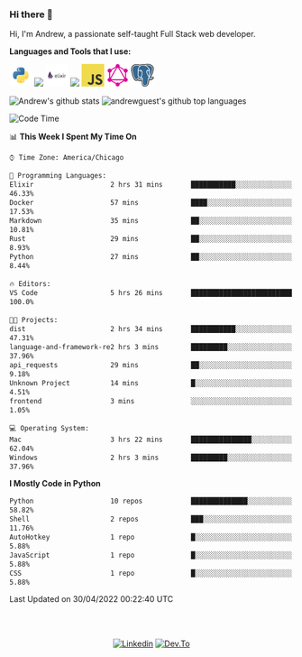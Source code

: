 ### Hi there 👋

Hi, I'm Andrew, a passionate self-taught Full Stack web developer.

**Languages and Tools that I use:**  

<code><img height="40" src="https://raw.githubusercontent.com/github/explore/80688e429a7d4ef2fca1e82350fe8e3517d3494d/topics/python/python.png"></code>
<code><img height="40" src="https://fastapi.tiangolo.com/img/logo-margin/logo-teal.png"></code>
<code><img height="40" src="https://raw.githubusercontent.com/github/explore/d106aa3f6fa091ab80ab5c8cf0d931baff3caaea/topics/elixir/elixir.png"></code>
<code><img height="40" src="https://img.stackshare.io/service/3262/-s9uoLIN.png"></code>
<code><img height="40" src="https://raw.githubusercontent.com/github/explore/80688e429a7d4ef2fca1e82350fe8e3517d3494d/topics/javascript/javascript.png"></code>
<code><img height="40" src="https://raw.githubusercontent.com/github/explore/5c058a388828bb5fde0bcafd4bc867b5bb3f26f3/topics/graphql/graphql.png"></code>
<code><img height="40" src="https://raw.githubusercontent.com/github/explore/80688e429a7d4ef2fca1e82350fe8e3517d3494d/topics/postgresql/postgresql.png"></code>

![Andrew's github stats](https://github-readme-stats.vercel.app/api?username=andrewguest&show_icons=true&theme=vue-dark&count_private=true)
<img height="180em" src="https://github-readme-stats.vercel.app/api/top-langs/?username=andrewguest&theme=vue-dark&layout=compact" alt="andrewguest's github top languages" />

<!--START_SECTION:waka-->
![Code Time](http://img.shields.io/badge/Code%20Time-1%2C071%20hrs%2035%20mins-blue)

📊 **This Week I Spent My Time On** 

```text
⌚︎ Time Zone: America/Chicago

💬 Programming Languages: 
Elixir                   2 hrs 31 mins       ███████████░░░░░░░░░░░░░░   46.33% 
Docker                   57 mins             ████░░░░░░░░░░░░░░░░░░░░░   17.53% 
Markdown                 35 mins             ██░░░░░░░░░░░░░░░░░░░░░░░   10.81% 
Rust                     29 mins             ██░░░░░░░░░░░░░░░░░░░░░░░   8.93% 
Python                   27 mins             ██░░░░░░░░░░░░░░░░░░░░░░░   8.44%

🔥 Editors: 
VS Code                  5 hrs 26 mins       █████████████████████████   100.0%

🐱‍💻 Projects: 
dist                     2 hrs 34 mins       ███████████░░░░░░░░░░░░░░   47.31% 
language-and-framework-re2 hrs 3 mins        █████████░░░░░░░░░░░░░░░░   37.96% 
api_requests             29 mins             ██░░░░░░░░░░░░░░░░░░░░░░░   9.18% 
Unknown Project          14 mins             █░░░░░░░░░░░░░░░░░░░░░░░░   4.51% 
frontend                 3 mins              ░░░░░░░░░░░░░░░░░░░░░░░░░   1.05%

💻 Operating System: 
Mac                      3 hrs 22 mins       ███████████████░░░░░░░░░░   62.04% 
Windows                  2 hrs 3 mins        █████████░░░░░░░░░░░░░░░░   37.96%

```

**I Mostly Code in Python** 

```text
Python                   10 repos            ██████████████░░░░░░░░░░░   58.82% 
Shell                    2 repos             ███░░░░░░░░░░░░░░░░░░░░░░   11.76% 
AutoHotkey               1 repo              █░░░░░░░░░░░░░░░░░░░░░░░░   5.88% 
JavaScript               1 repo              █░░░░░░░░░░░░░░░░░░░░░░░░   5.88% 
CSS                      1 repo              █░░░░░░░░░░░░░░░░░░░░░░░░   5.88%

```



 Last Updated on 30/04/2022 00:22:40 UTC
<!--END_SECTION:waka-->

<br><br>
<p align="center">
   <a href="https://www.linkedin.com/in/andrew-guest-a891759a" target="_blank"><img src="https://img.shields.io/badge/LinkedIn-0077B5?style=for-the-badge&logo=linkedin&logoColor=white" alt="Linkedin"></a>
  <a href="https://dev.to/aguest" target="_blank"><img src="https://img.shields.io/badge/Dev.to-0A0A0A?style=for-the-badge&logo=dev%2Eto&logoColor=white" alt="Dev.To"></a>
</p>
